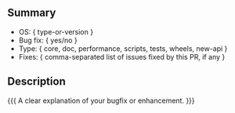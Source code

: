 ## Summary

* OS: { type-or-version }
* Bug fix: { yes/no }
* Type: { core, doc, performance, scripts, tests, wheels, new-api }
* Fixes: { comma-separated list of issues fixed by this PR, if any }

## Description

{{{
  A clear explanation of your bugfix or enhancement.
}}}
